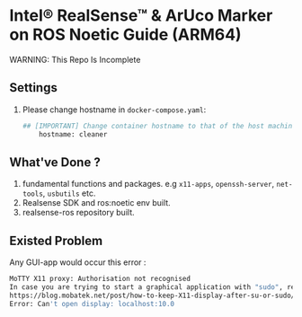 # Intel® RealSense™ & ArUco Marker on ROS Noetic Guide (ARM64)

WARNING: This Repo Is Incomplete

## Settings

1. Please change hostname in `docker-compose.yaml`:

    ```py
    ## [IMPORTANT] Change container hostname to that of the host machine's 
        hostname: cleaner  
    ```

## What've Done ?

1. fundamental functions and packages. 
    e.g `x11-apps`, `openssh-server`, `net-tools`, `usbutils` etc.
2. Realsense SDK and ros:noetic env built.
3. realsense-ros repository built.

## Existed Problem

 Any GUI-app would occur this error :

```bash
MoTTY X11 proxy: Authorisation not recognised
In case you are trying to start a graphical application with "sudo", read this article in order to avoid this issue:
https://blog.mobatek.net/post/how-to-keep-X11-display-after-su-or-sudo/
Error: Can't open display: localhost:10.0
```
